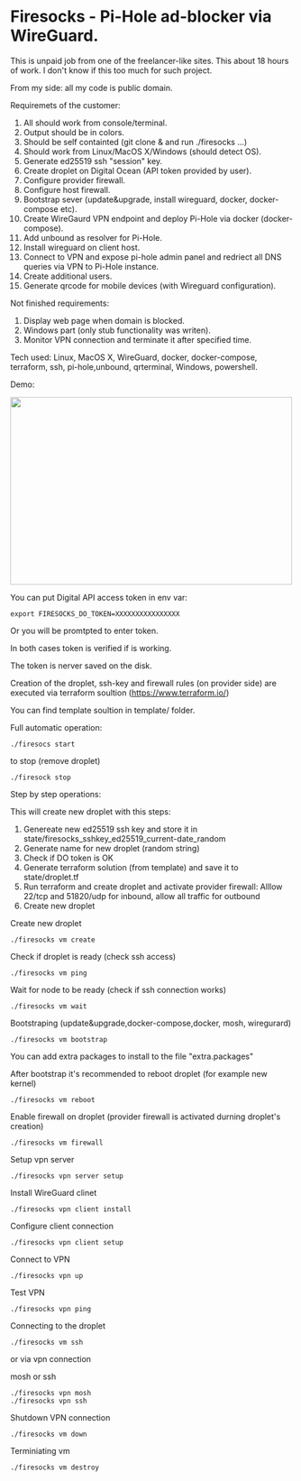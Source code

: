 # Firesocks - Pi-Hole ad-blocker via WireGuard.

This is unpaid job from one of the freelancer-like sites. This about 18 hours of work. I don't know if this too much for such project.

From my side: all my code is public domain.

Requiremets of the customer:
1. All should work from console/terminal.
2. Output should be in colors.
3. Should be self containted (git clone & and run ./firesocks ...)
3. Should work from Linux/MacOS X/Windows (should detect OS).
4. Generate ed25519 ssh "session" key.
5. Create droplet on Digital Ocean (API token provided by user).
6. Configure provider firewall.
7. Configure host firewall.
8. Bootstrap sever (update&upgrade, install wireguard, docker, docker-compose etc).
9. Create WireGaurd VPN endpoint and deploy Pi-Hole via docker (docker-compose).
10. Add unbound as resolver for Pi-Hole.
11. Install wireguard on client host.
12. Connect to VPN and expose pi-hole admin panel and redriect all DNS queries via VPN to Pi-Hole instance.
13. Create additional users.
14. Generate qrcode for mobile devices (with Wireguard configuration).

Not finished requirements:
1. Display web page when domain is blocked.
2. Windows part (only stub functionality was writen).
3. Monitor VPN connection and terminate it after specified time.

Tech used: Linux, MacOS X, WireGuard, docker, docker-compose, terraform, ssh, pi-hole,unbound, qrterminal, Windows, powershell.

Demo:

[<img src="https://asciinema.org/a/300286.png" width=500 height=333>](https://asciinema.org/a/300286)

You can put Digital API access token in env var:

```
export FIRESOCKS_DO_TOKEN=XXXXXXXXXXXXXXXX
```

Or you will be promtpted to enter token.

In both cases token is verified if is working.

The token is nerver saved on the disk.

Creation of the droplet, ssh-key and firewall rules (on provider side) are executed via terraform soultion (https://www.terraform.io/)

You can find template soultion in template/ folder. 


Full automatic operation:

```
./firesocs start
```
to stop (remove droplet)
```
./firesock stop
```

Step by step operations:


This will create new droplet with this steps:

1. Genereate new ed25519 ssh key and store it in state/firesocks_sshkey_ed25519_current-date_random
2. Generate name for new droplet (random string)
3. Check if DO token is OK
4. Generate terraform solution (from template) and save it to state/droplet.tf
5. Run terraform and create droplet and activate provider firewall:
  Alllow 22/tcp and 51820/udp for inbound, allow all traffic for outbound
6. Create new droplet

Create new droplet
```
./firesocks vm create
```

Check if droplet is ready (check ssh access)
```
./firesocks vm ping
```

Wait for node to be ready (check if ssh connection works)
```
./firesocks vm wait
```


Bootstraping (update&upgrade,docker-compose,docker, mosh, wiregurard)
```
./firesocks vm bootstrap
```

You can add extra packages to install to the file "extra.packages"


After bootstrap it's recommended to reboot droplet (for example new kernel)
```
./firesocks vm reboot
```

Enable firewall on droplet (provider firewall is activated durning droplet's creation)
```
./firesocks vm firewall
```

Setup vpn server
```
./firesocks vpn server setup
```

Install WireGuard clinet
```
./firesocks vpn client install
```

Configure client connection
```
./firesocks vpn client setup
```

Connect to VPN
```
./firesocks vpn up
```

Test VPN
```
./firesocks vpn ping
```


Connecting to the droplet
```
./firesocks vm ssh
```

or via vpn connection


mosh or ssh
```
./firesocks vpn mosh
./firesocks vpn ssh
```

Shutdown VPN connection
```
./firesocks vm down
```

Terminiating vm
```
./firesocks vm destroy
```
